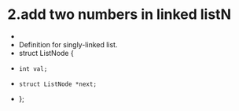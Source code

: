 # 2.add two numbers in linked listN

*
 * Definition for singly-linked list.
 * struct ListNode {
 *     int val;
 *     struct ListNode *next;
 * };